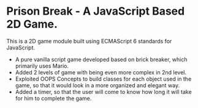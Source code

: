 # Prison Break - A JavaScript Based 2D Game.
This is a 2D game module built using ECMAScript 6 standards for JavaScript.

<ul>
  <li>A pure vanilla script game developed based on brick breaker, which primarily uses Mario.</li>
  <li>Added 2 levels of game with being even more complex in 2nd level.</li>
  <li>Exploited OOPS Concepts to build classes for each object used in the game, so that it would look in a more organized and elegant way.</li>
  <li>Added a timer, so that the user will come to know how long it will take for him to complete the game.</li>
</ul>
